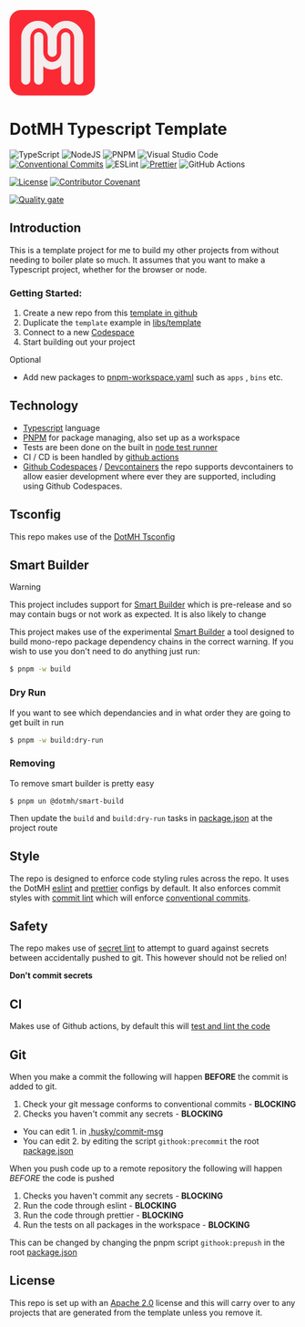 ![DotMH](https://github.com/dotmh/dotmh/raw/master/logo.png)

# DotMH Typescript Template

![TypeScript](https://img.shields.io/badge/typescript-%23007ACC.svg?style=for-the-badge&logo=typescript&logoColor=white)
![NodeJS](https://img.shields.io/badge/node.js-6DA55F?style=for-the-badge&logo=node.js&logoColor=white)
![PNPM](https://img.shields.io/badge/pnpm-%234a4a4a.svg?style=for-the-badge&logo=pnpm&logoColor=f69220)
![Visual Studio Code](https://img.shields.io/badge/Visual%20Studio%20Code-0078d7.svg?style=for-the-badge&logo=visual-studio-code&logoColor=white)
[![Conventional Commits](https://img.shields.io/badge/Conventional%20Commits-%23FE5196?style=for-the-badge&logo=conventionalcommits&logoColor=white)](https://conventionalcommits.org)
![ESLint](https://img.shields.io/badge/ESLint-4B3263?style=for-the-badge&logo=eslint&logoColor=white)
[![Prettier](https://img.shields.io/badge/Prettier-F7B93E?style=for-the-badge&logo=prettier&logoColor=black)](https://prettier.io/)
![GitHub Actions](https://img.shields.io/badge/github%20actions-%232671E5.svg?style=for-the-badge&logo=githubactions&logoColor=white)

[![License](https://img.shields.io/badge/License-Apache_2.0-blue.svg?style=for-the-badge&)](https://opensource.org/licenses/Apache-2.0)
[![Contributor Covenant](https://img.shields.io/badge/Contributor%20Covenant-2.1-4baaaa.svg?style=for-the-badge&)](code_of_conduct.md)

[![Quality gate](https://sonarcloud.io/api/project_badges/quality_gate?project=dotmh_ts)](https://sonarcloud.io/summary/new_code?id=dotmh_ts)

## Introduction

This is a template project for me to build my other projects from without needing to boiler plate
so much. It assumes that you want to make a Typescript project, whether for the browser or node.

### Getting Started:

1. Create a new repo from this
   [template in github](https://docs.github.com/en/repositories/creating-and-managing-repositories/creating-a-repository-from-a-template)
2. Duplicate the `template` example in [libs/template](/libs/template)
3. Connect to a new [Codespace](https://docs.github.com/en/codespaces/getting-started/quickstart)
4. Start building out your project

Optional

- Add new packages to [pnpm-workspace.yaml](pnpm-workspace.yaml) such as `apps` , `bins` etc.

## Technology

- [Typescript](https://www.typescriptlang.org/) language
- [PNPM](https://pnpm.io/) for package managing, also set up as a workspace
- Tests are been done on the built in [node test runner](https://nodejs.org/docs/latest-v18.x/api/test.html)
- CI / CD is been handled by [github actions](https://docs.github.com/en/actions/automating-builds-and-tests/building-and-testing-nodejs)
- [Github Codespaces](https://github.com/features/codespaces) / [Devcontainers](https://containers.dev)
  the repo supports devcontainers to allow easier development where ever they are supported, including
  using Github Codespaces.

## Tsconfig

This repo makes use of the [DotMH Tsconfig](https://github.com/dotmh/shared-typescript-configuration/blob/main/packages/tsconfig/tsconfig.json)

## Smart Builder

> [!WARNING]
> This project includes support for [Smart Builder](https://github.com/dotmh/smart-builder) which is pre-release and so may contain bugs or not work as expected. It is also likely to change

This project makes use of the experimental [Smart Builder](https://github.com/dotmh/smart-builder) a tool designed to build mono-repo package dependency chains in the correct warning. If you wish
to use you don't need to do anything just run:

```bash
$ pnpm -w build
```

### Dry Run

If you want to see which dependancies and in what order they are going to get built in run

```bash
$ pnpm -w build:dry-run
```

### Removing

To remove smart builder is pretty easy

```base
$ pnpm un @dotmh/smart-build
```

Then update the `build` and `build:dry-run` tasks in [package.json](./package.json) at the project route

## Style

The repo is designed to enforce code styling rules across the repo. It uses the DotMH
[eslint](https://github.com/dotmh/linting/blob/main/packages/eslint-config-ts/index.js) and
[prettier](https://github.com/dotmh/linting/blob/main/packages/prettier-config/index.json)
configs by default. It also enforces commit styles with [commit lint](https://commitlint.js.org/) which
will enforce [conventional commits](https://www.conventionalcommits.org/en/v1.0.0/).

## Safety

The repo makes use of [secret lint](https://github.com/secretlint/secretlint) to attempt to guard against secrets between accidentally pushed to git. This however should not be relied on!

**Don't commit secrets**

## CI

Makes use of Github actions, by default this will [test and lint the code](.github/workflows/standard-actions.yml)

## Git

When you make a commit the following will happen **BEFORE** the commit is added to git.

1. Check your git message conforms to conventional commits - **BLOCKING**
2. Checks you haven't commit any secrets - **BLOCKING**

- You can edit 1. in [.husky/commit-msg](.husky/commit-msg)
- You can edit 2. by editing the script `githook:precommit` the root [package.json](package.json#L17)

When you push code up to a remote repository the following will happen _BEFORE_ the code is pushed

1. Checks you haven't commit any secrets - **BLOCKING**
2. Run the code through eslint - **BLOCKING**
3. Run the code through prettier - **BLOCKING**
4. Run the tests on all packages in the workspace - **BLOCKING**

This can be changed by changing the pnpm script `githook:prepush` in the root [package.json](package.json#L16)

## License

This repo is set up with an [Apache 2.0](https://opensource.org/license/apache-2-0) license and this will carry over to any projects that are
generated from the template unless you remove it.
